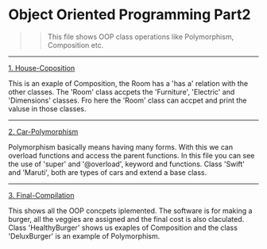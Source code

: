# Object Oriented Programming Part2

>>This file shows OOP class operations like Polymorphism, Composition etc.

---

[1. House-Coposition](5-OOP-Part2/1.House-Coposition/src)

This is an exaple of Composition, the Room has a 'has a' relation with the other classes. The 'Room' class accpets the 'Furniture', 'Electric' and 
'Dimensions' classes. Fro here the 'Room' class can accpet and print the valuse in those classes. 

---

[2. Car-Polymorphism](5-OOP-Part2/2.Car-Polymorphism/src)

Polymorphism basically means having many forms. With this we can overload functions and access the parent functions. 
In this file you can see the use of 'super' and '@overload', keyword and functions. Class 'Swift' and 'Maruti', both are types of cars and extend a base class. 

---

[3. Final-Compilation](5-OOP-Part2/3.OOP-FinalChallange/src)

This shows all the OOP concpets iplemented. The software is for making a burger, all the veggies are assigned and the final cost is also claculated. 
Class 'HealthyBurger' shows us exaples of Composition and the class 'DeluxBurger' is an example of Polymorphism.

